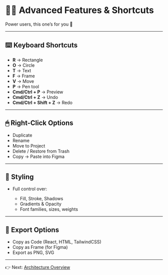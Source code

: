 # 🧑‍💻 Advanced Features & Shortcuts

Power users, this one’s for you 🚀

---

## ⌨️ Keyboard Shortcuts

* **R** → Rectangle
* **O** → Circle
* **T** → Text
* **F** → Frame
* **V** → Move
* **P** → Pen tool
* **Cmd/Ctrl + P** → Preview
* **Cmd/Ctrl + Z** → Undo
* **Cmd/Ctrl + Shift + Z** → Redo

---

## 🖱 Right-Click Options

* Duplicate
* Rename
* Move to Project
* Delete / Restore from Trash
* Copy → Paste into Figma

---

## 🎨 Styling

* Full control over:

  * Fill, Stroke, Shadows
  * Gradients & Opacity
  * Font families, sizes, weights

---

## 🔗 Export Options

* Copy as Code (React, HTML, TailwindCSS)
* Copy as Frame (for Figma)
* Export as PNG, SVG

---

👉 Next: [Architecture Overview](architecture.md)

